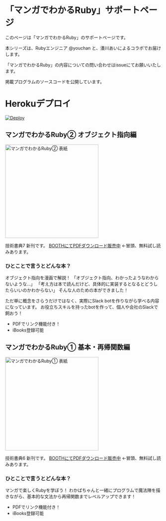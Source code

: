 # 「マンガでわかるRuby」サポートページ

このページは「マンガでわかるRuby」のサポートページです。

本シリーズは、Rubyエンジニア @youchan と、湊川あいによるコラボでお届けします。

「マンガでわかるRuby」の内容についての問い合わせはissueにてお願いいたします。

掲載プログラムのソースコードを公開しています。

# Herokuデプロイ
[![Deploy](https://www.herokucdn.com/deploy/button.png)](https://heroku.com/deploy)

## マンガでわかるRuby② オブジェクト指向編

<a href="https://llminatoll.booth.pm/items/1573974">
  <img alt="マンガでわかるRuby② 表紙" src="https://booth.pximg.net/c/620x620/adc63749-2e60-4592-81a4-0783ad4e9699/i/1573974/1ac3e3ef-9489-4d8d-8626-ceb593d29535_base_resized.jpg" width="300px">
</a>

技術書典7 新刊です。 
[BOOTHにてPDFダウンロード販売中](https://llminatoll.booth.pm/items/1573974) ←冒頭、無料試し読みあります。

### ひとことで言うとどんな本？

オブジェクト指向を漫画で解説！
「オブジェクト指向、わかったようなわからないような…」
「考え方は本で読んだけど、具体的に実装するとなるとどうしたらいいのかわからない」
そんな人のための本ができました！

ただ単に概念をさらうだけではなく、実際にSlack botを作りながら学べる内容になっています。
お役立ちスキルを持ったbotを作って、個人や会社のSlackで飼おう！

- PDFでリンク機能付き！
- iBooks登録可能

## マンガでわかるRuby① 基本・再帰関数編

<a href="https://booth.pm/ja/items/1306534">
  <img alt="マンガでわかるRuby① 表紙" src="https://booth.pximg.net/adc63749-2e60-4592-81a4-0783ad4e9699/i/1306534/e0f262b7-d64c-4638-b42b-bb71717034d6_base_resized.jpg" width="300px">
</a>


技術書典6 新刊です。
[BOOTHにてPDFダウンロード販売中](https://booth.pm/ja/items/1306534) ←冒頭、無料試し読みあります。

### ひとことで言うとどんな本？

マンガで楽しくRubyを学ぼう！
わかばちゃんと一緒にプログラムで魔法陣を描きながら、基本的な文法から再帰関数までレベルアップできます！

- PDFでリンク機能付き！
- iBooks登録可能
